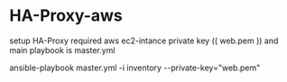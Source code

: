 # HA-Proxy-aws

setup HA-Proxy required aws ec2-intance private key (( web.pem )) and main  playbook is master.yml 

ansible-playbook master.yml -i inventory --private-key="web.pem"
